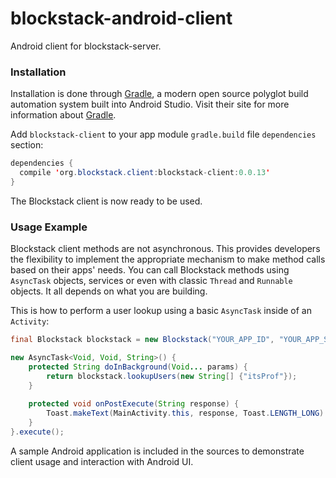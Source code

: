 # blockstack-android-client
Android client for blockstack-server.

### Installation

Installation is done through [Gradle](https://gradle.org/), a modern open source polyglot build automation system built into Android Studio. Visit their site for more information about [Gradle](https://gradle.org/).

Add `blockstack-client` to your app module `gradle.build` file `dependencies` section:

```Java
dependencies {
  compile 'org.blockstack.client:blockstack-client:0.0.13'
}
```

The Blockstack client is now ready to be used.

### Usage Example

Blockstack client methods are not asynchronous. This provides developers the flexibility to implement the appropriate mechanism to make method calls based on their apps' needs. You can call Blockstack methods using `AsyncTask` objects, services or even with classic `Thread` and `Runnable` objects. It all depends on what you are building.

This is how to perform a user lookup using a basic `AsyncTask` inside of an `Activity`:

```Java
final Blockstack blockstack = new Blockstack("YOUR_APP_ID", "YOUR_APP_SECRET");

new AsyncTask<Void, Void, String>() {
    protected String doInBackground(Void... params) {
        return blockstack.lookupUsers(new String[] {"itsProf"});
    }
    
    protected void onPostExecute(String response) {
        Toast.makeText(MainActivity.this, response, Toast.LENGTH_LONG).show();
    }
}.execute();
```

A sample Android application is included in the sources to demonstrate client usage and interaction with Android UI.
